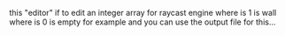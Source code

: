 
this "editor" if to edit an integer array for raycast engine where is 1 is wall where is 0 is empty for example and you can use the output file for this...

